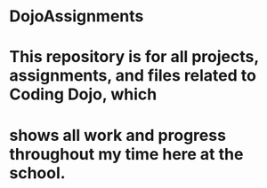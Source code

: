 # DojoAssignments
# This repository is for all projects, assignments, and files related to Coding Dojo, which
# shows all work and progress throughout my time here at the school.
